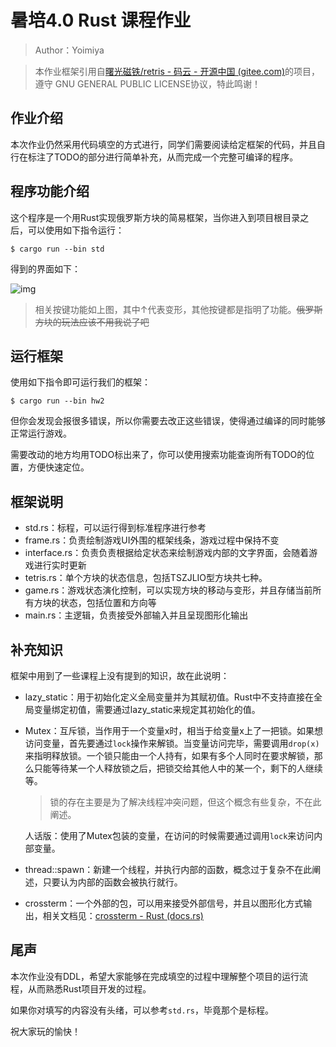 # 暑培4.0 Rust 课程作业

> Author：Yoimiya

> 本作业框架引用自[曙光磁铁/retris - 码云 - 开源中国 (gitee.com)](https://gitee.com/dawn_magnet/retris)的项目，遵守 GNU GENERAL PUBLIC LICENSE协议，特此鸣谢！

## 作业介绍

本次作业仍然采用代码填空的方式进行，同学们需要阅读给定框架的代码，并且自行在标注了TODO的部分进行简单补充，从而完成一个完整可编译的程序。



## 程序功能介绍

这个程序是一个用Rust实现俄罗斯方块的简易框架，当你进入到项目根目录之后，可以使用如下指令运行：

```shell
$ cargo run --bin std
```

得到的界面如下：

![img](https://s3.ax1x.com/2021/01/20/sRuGjA.gif)



> 相关按键功能如上图，其中↑代表变形，其他按键都是指明了功能。~~俄罗斯方块的玩法应该不用我说了吧~~



## 运行框架

使用如下指令即可运行我们的框架：

```shell
$ cargo run --bin hw2
```

但你会发现会报很多错误，所以你需要去改正这些错误，使得通过编译的同时能够正常运行游戏。



需要改动的地方均用TODO标出来了，你可以使用搜索功能查询所有TODO的位置，方便快速定位。



## 框架说明

* std.rs：标程，可以运行得到标准程序进行参考
* frame.rs：负责绘制游戏UI外围的框架线条，游戏过程中保持不变
* interface.rs：负责负责根据给定状态来绘制游戏内部的文字界面，会随着游戏进行实时更新
* tetris.rs：单个方块的状态信息，包括TSZJLIO型方块共七种。
* game.rs：游戏状态演化控制，可以实现方块的移动与变形，并且存储当前所有方块的状态，包括位置和方向等
* main.rs：主逻辑，负责接受外部输入并且呈现图形化输出



## 补充知识

框架中用到了一些课程上没有提到的知识，故在此说明：

* lazy_static：用于初始化定义全局变量并为其赋初值。Rust中不支持直接在全局变量绑定初值，需要通过lazy_static来规定其初始化的值。

* Mutex：互斥锁，当作用于一个变量x时，相当于给变量x上了一把锁。如果想访问变量，首先要通过`lock`操作来解锁。当变量访问完毕，需要调用`drop(x)`来指明释放锁。一个锁只能由一个人持有，如果有多个人同时在要求解锁，那么只能等待某一个人释放锁之后，把锁交给其他人中的某一个，剩下的人继续等。

  > 锁的存在主要是为了解决线程冲突问题，但这个概念有些复杂，不在此阐述。

  人话版：使用了Mutex包装的变量，在访问的时候需要通过调用`lock`来访问内部变量。

* thread::spawn：新建一个线程，并执行内部的函数，概念过于复杂不在此阐述，只要认为内部的函数会被执行就行。

* crossterm：一个外部的包，可以用来接受外部信号，并且以图形化方式输出，相关文档见：[crossterm - Rust (docs.rs)](https://docs.rs/crossterm/latest/crossterm/)



## 尾声

本次作业没有DDL，希望大家能够在完成填空的过程中理解整个项目的运行流程，从而熟悉Rust项目开发的过程。

如果你对填写的内容没有头绪，可以参考`std.rs`，毕竟那个是标程。

祝大家玩的愉快！